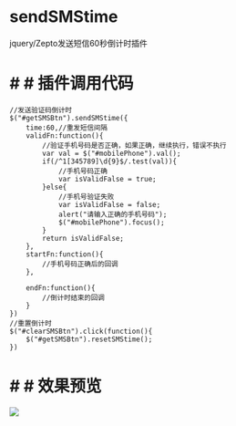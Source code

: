 # sendSMStime
jquery/Zepto发送短信60秒倒计时插件
# # # 插件调用代码
``````
//发送验证码倒计时
$("#getSMSBtn").sendSMStime({
    time:60,//重发短信间隔
    validFn:function(){
        //验证手机号码是否正确，如果正确，继续执行，错误不执行
        var val = $("#mobilePhone").val();
        if(/^1[345789]\d{9}$/.test(val)){
            //手机号码正确
            var isValidFalse = true;
        }else{
            //手机号验证失败
            var isValidFalse = false;
            alert("请输入正确的手机号码");
            $("#mobilePhone").focus();
        }
        return isValidFalse;
    },
    startFn:function(){
        //手机号码正确后的回调
    },

    endFn:function(){
        //倒计时结束的回调
    }
})
//重置倒计时
$("#clearSMSBtn").click(function(){
    $("#getSMSBtn").resetSMStime();
})
``````

# # # 效果预览
![](http://xfei.me/uploads/2017/09/200928047962.png)
